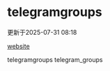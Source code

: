 # telegramgroups
更新于2025-07-31 08:18

[website](https://allgroups.github.io/telegramgroups/)

telegramgroups
telegram_groups
